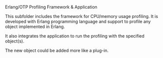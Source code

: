 Erlang/OTP Profiling Framework & Application

This subfolder includes the framework for CPU/memory usage profiling. It is
developed with Erlang programming language and support to profile any object
implemented in Erlang.

It also integrates the application to run the profiling with the specified
object(s).

The new object could be added more like a plug-in.
